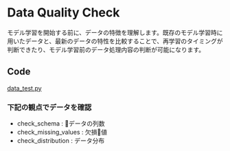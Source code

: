 # Data Quality Check
モデル学習を開始する前に、データの特徴を理解します。既存のモデル学習時に用いたデータと、最新のデータの特性を比較することで、再学習のタイミングが判断できたり、モデル学習前のデータ処理内容の判断が可能になります。

## Code ##
[data_test.py](../code/code/testing/data_test.py)
            
### 下記の観点でデータを確認
* check_schema : データの列数
* check_missing_values : 欠損値
* check_distribution : データ分布

